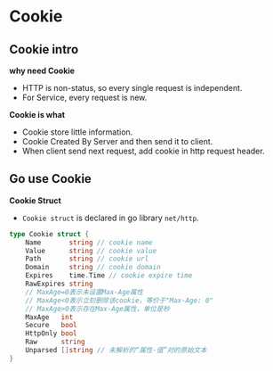 # Cookie

## Cookie intro

**why need Cookie**

- HTTP is non-status, so every single request is independent.
- For Service, every request is new.

**Cookie is what**

- Cookie store little information.
- Cookie Created By Server and then send it to client.
- When client send next request, add cookie in http request header.


## Go use Cookie

**Cookie Struct**

- `Cookie struct` is declared in go library `net/http`. 

```go
type Cookie struct {
    Name       string // cookie name
    Value      string // cookie value
    Path       string // cookie url
    Domain     string // cookie domain
    Expires    time.Time // cookie expire time
    RawExpires string 
    // MaxAge=0表示未设置Max-Age属性
    // MaxAge<0表示立刻删除该cookie，等价于"Max-Age: 0"
    // MaxAge>0表示存在Max-Age属性，单位是秒
    MaxAge   int
    Secure   bool
    HttpOnly bool
    Raw      string
    Unparsed []string // 未解析的“属性-值”对的原始文本
}
```
